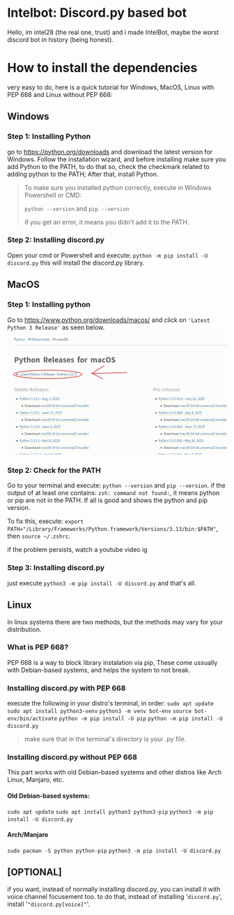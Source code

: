 # Intelbot: Discord.py based bot
Hello, im intel28 (the real one, trust) and i made IntelBot, maybe the worst discord bot in history (being honest).

# How to install the dependencies

very easy to do, here is a quick tutorial for Windows, MacOS, Linux with PEP 668 and Linux without PEP 668:

## Windows
### Step 1: Installing Python
go to https://python.org/downloads and download the latest version for Windows.
Follow the installation wizard, and before installing make sure you add Python to the PATH, to do that so, check the checkmark related to adding python to the PATH; After that, install Python.

> To make sure you installed python correctly, execute in Windows Powershell or CMD:
>
> `python --version` and `pip --version`
>
> if you get an error, it means you didn't add it to the PATH.

### Step 2: Installing discord.py
Open your cmd or Powershell and execute:
`python -m pip install -U discord.py`
this will install the discord.py library.

## MacOS
### Step 1: Installing python

Go to https://www.python.org/downloads/macos/ and click on `'Latest Python 3 Release'` as seen below.
![Image.jpeg](https://github.com/IntelMint28/Intelbot/blob/c22e1e1274ecac3cc4162f9964b245254c8e54c1/pictures/Look.jpg)

### Step 2: Check for the PATH
Go to your terminal and execute:
`python --version` and `pip --version`.
if the output of at least one contains:
`zsh: command not found:`, it means python or pip are not in the PATH. If all is good and shows the python and pip version.

To fix this, execute:
`export PATH="/Library/Frameworks/Python.framework/Versions/3.13/bin:$PATH"`, then `source ~/.zshrc`.

if the problem persists, watch a youtube video ig

### Step 3: Installing discord.py
just execute `python3 -m pip install -U discord.py` and that's all.

## Linux
In linux systems there are two methods, but the methods may vary for your distribution.

### What is PEP 668?
PEP 668 is a way to block library instalation via pip, These come ussually with Debian-based systems, and helps the system to not break.
### Installing discord.py with PEP 668
execute the following in your distro's terminal, in order:
`sudo apt update`
`sudo apt install python3-venv`
`python3 -m venv bot-env`
`source bot-env/bin/activate`
`python -m pip install -U pip`
`python -m pip install -U discord.py`
> make sure that in the terminal's directory is your .py file.

### Installing discord.py without PEP 668
This part works with old Debian-based systems and other distros like Arch Linux, Manjaro, etc.
#### Old Debian-based systems:
`sudo apt update`
`sudo apt install python3 python3-pip`
`python3 -m pip install -U discord.py`

#### Arch/Manjaro
`sudo pacman -S python python-pip`
`python3 -m pip install -U discord.py`

## [OPTIONAL]
if you want, instead of normally installing discord.py, you can install it with voice channel focusement too.
to do that, instead of installing '`discord.py`', install '`"discord.py[voice]"`'.
